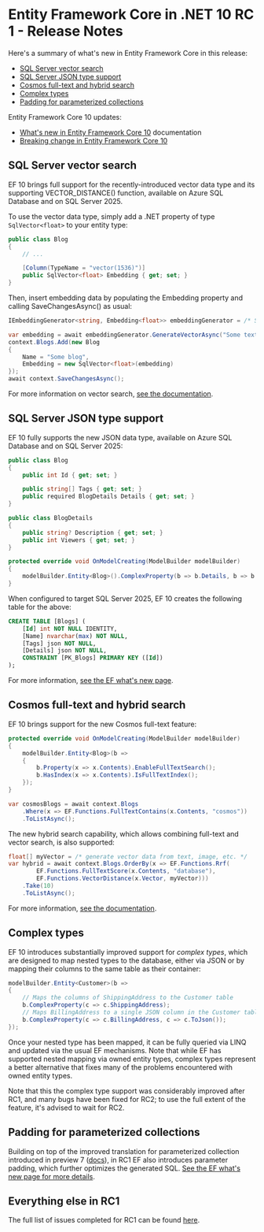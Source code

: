 # Entity Framework Core in .NET 10 RC 1 - Release Notes

Here's a summary of what's new in Entity Framework Core in this release:

- [SQL Server vector search](#sql-server-vector-search)
- [SQL Server JSON type support](#sql-server-json-type-support)
- [Cosmos full-text and hybrid search](#cosmos-full-text-and-hybrid-search)
- [Complex types](#complex-types)
- [Padding for parameterized collections](#padding-for-parameterized-collections)

Entity Framework Core 10 updates:

- [What's new in Entity Framework Core 10](https://learn.microsoft.com/ef/core/what-is-new/ef-core-10.0/whatsnew) documentation
- [Breaking change in Entity Framework Core 10](https://learn.microsoft.com/ef/core/what-is-new/ef-core-10.0/breaking-changes)

## SQL Server vector search

EF 10 brings full support for the recently-introduced vector data type and its supporting VECTOR_DISTANCE() function, available on Azure SQL Database and on SQL Server 2025.

To use the vector data type, simply add a .NET property of type `SqlVector<float>` to your entity type:

```c#
public class Blog
{
    // ...

    [Column(TypeName = "vector(1536)")]
    public SqlVector<float> Embedding { get; set; }
}
```

Then, insert embedding data by populating the Embedding property and calling SaveChangesAsync() as usual:

```c#
IEmbeddingGenerator<string, Embedding<float>> embeddingGenerator = /* Set up your preferred embedding generator */;

var embedding = await embeddingGenerator.GenerateVectorAsync("Some text to be vectorized");
context.Blogs.Add(new Blog
{
    Name = "Some blog",
    Embedding = new SqlVector<float>(embedding)
});
await context.SaveChangesAsync();
```

For more information on vector search, [see the documentation](https://learn.microsoft.com/ef/core/providers/sql-server/vector-search).

## SQL Server JSON type support

EF 10 fully supports the new JSON data type, available on Azure SQL Database and on SQL Server 2025:

```c#
public class Blog
{
    public int Id { get; set; }

    public string[] Tags { get; set; }
    public required BlogDetails Details { get; set; }
}

public class BlogDetails
{
    public string? Description { get; set; }
    public int Viewers { get; set; }
}

protected override void OnModelCreating(ModelBuilder modelBuilder)
{
    modelBuilder.Entity<Blog>().ComplexProperty(b => b.Details, b => b.ToJson());
}
```

When configured to target SQL Server 2025, EF 10 creates the following table for the above:

```sql
CREATE TABLE [Blogs] (
    [Id] int NOT NULL IDENTITY,
    [Name] nvarchar(max) NOT NULL,
    [Tags] json NOT NULL,
    [Details] json NOT NULL,
    CONSTRAINT [PK_Blogs] PRIMARY KEY ([Id])
);
```

For more information, [see the EF what's new page](https://learn.microsoft.com/ef/core/what-is-new/ef-core-10.0/whatsnew#json-type-support).

## Cosmos full-text and hybrid search

EF 10 brings support for the new Cosmos full-text feature:

```c#
protected override void OnModelCreating(ModelBuilder modelBuilder)
{
    modelBuilder.Entity<Blog>(b =>
    {
        b.Property(x => x.Contents).EnableFullTextSearch();
        b.HasIndex(x => x.Contents).IsFullTextIndex();
    });
}

var cosmosBlogs = await context.Blogs
    .Where(x => EF.Functions.FullTextContains(x.Contents, "cosmos"))
    .ToListAsync();
```

The new hybrid search capability, which allows combining full-text and vector search, is also supported:

```c#
float[] myVector = /* generate vector data from text, image, etc. */
var hybrid = await context.Blogs.OrderBy(x => EF.Functions.Rrf(
        EF.Functions.FullTextScore(x.Contents, "database"), 
        EF.Functions.VectorDistance(x.Vector, myVector)))
    .Take(10)
    .ToListAsync();
```

For more information, [see the documentation](https://learn.microsoft.com/ef/core/providers/cosmos/full-text-search).

## Complex types

EF 10 introduces substantially improved support for *complex types*, which are designed to map nested types to the database, either via JSON or by mapping their columns to the same table as their container:

```c#
modelBuilder.Entity<Customer>(b =>
{
    // Maps the columns of ShippingAddress to the Customer table
    b.ComplexProperty(c => c.ShippingAddress);
    // Maps BillingAddress to a single JSON column in the Customer table
    b.ComplexProperty(c => c.BillingAddress, c => c.ToJson());
});
```

Once your nested type has been mapped, it can be fully queried via LINQ and updated via the usual EF mechanisms. Note that while EF has supported nested mapping via owned entity types, complex types represent a better alternative that fixes many of the problems encountered with owned entity types.

Note that this the complex type support was considerably improved after RC1, and many bugs have been fixed for RC2; to use the full extent of the feature, it's advised to wait for RC2.

## Padding for parameterized collections

Building on top of the improved translation for parameterized collection introduced in preview 7 ([docs](https://github.com/dotnet/core/blob/main/release-notes/10.0/preview/preview7/efcore.md#improved-translation-for-parameterized-collection)), in RC1 EF also introduces parameter padding, which further optimizes the generated SQL. [See the EF what's new page for more details](https://learn.microsoft.com/ef/core/what-is-new/ef-core-10.0/whatsnew#improved-translation-for-parameterized-collection).

## Everything else in RC1

The full list of issues completed for RC1 can be found [here](https://github.com/dotnet/efcore/issues?q=is%3Aissue%20state%3Aclosed%20label%3Arc-1).
